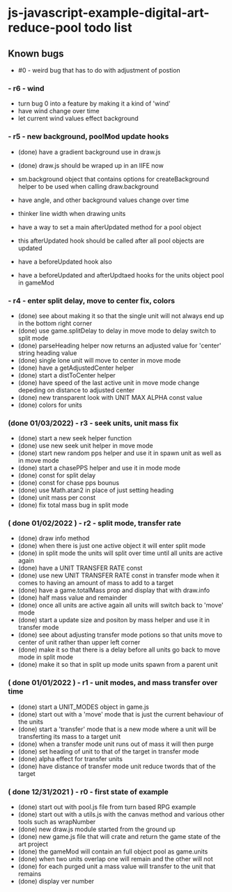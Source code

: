 # js-javascript-example-digital-art-reduce-pool todo list

## Known bugs
* #0 - weird bug that has to do with adjustment of postion

### - r6 - wind
* turn bug 0 into a feature by making it a kind of 'wind'
* have wind change over time
* let current wind values effect background

### - r5 - new background, poolMod update hooks
* (done) have a gradient background use in draw.js
* (done) draw.js should be wraped up in an IIFE now

* sm.background object that contains options for createBackground helper to be used when calling draw.background
* have angle, and other background values change over time

* thinker line width when drawing units

* have a way to set a main afterUpdated method for a pool object
* this afterUpdated hook should be called after all pool objects are updated
* have a beforeUpdated hook also
* have a beforeUpdated and afterUpdtaed hooks for the units object pool in gameMod

### - r4 - enter split delay, move to center fix, colors
* (done) see about making it so that the single unit will not always end up in the bottom right corner
* (done) use game.splitDelay to delay in move mode to delay switch to split mode
* (done) parseHeading helper now returns an adjusted value for 'center' string heading value
* (done) single lone unit will move to center in move mode
* (done) have a getAdjustedCenter helper
* (done) start a distToCenter helper
* (done) have speed of the last active unit in move mode change depeding on distance to adjusted center
* (done) new transparent look with UNIT MAX ALPHA const value
* (done) colors for units

### (done 01/03/2022) - r3 - seek units, unit mass fix
* (done) start a new seek helper function
* (done) use new seek unit helper in move mode
* (done) start new random pps helper and use it in spawn unit as well as in move mode
* (done) start a chasePPS helper and use it in mode mode
* (done) const for split delay
* (done) const for chase pps bounus
* (done) use Math.atan2 in place of just setting heading
* (done) unit mass per const
* (done) fix total mass bug in split mode

### ( done 01/02/2022 ) - r2 - split mode, transfer rate
* (done) draw info method
* (done) when there is just one active object it will enter split mode
* (done) in split mode the units will split over time until all units are active again
* (done) have a UNIT TRANSFER RATE const
* (done) use new UNIT TRANSFER RATE const in transfer mode when it comes to having an amount of mass to add to a target
* (done) have a game.totalMass prop and display that with draw.info
* (done) half mass value and remainder
* (done) once all units are active again all units will switch back to 'move' mode
* (done) start a update size and positon by mass helper and use it in transfer mode
* (done) see about adjusting transfer mode potions so that units move to center of unit rather than upper left corner
* (done) make it so that there is a delay before all units go back to move mode in split mode
* (done) make it so that in split up mode units spawn from a parent unit

### ( done 01/01/2022 ) - r1 - unit modes, and mass transfer over time
* (done) start a UNIT_MODES object in game.js
* (done) start out with a 'move' mode that is just the current behaviour of the units
* (done) start a 'transfer' mode that is a new mode where a unit will be transferting its mass to a target unit
* (done) when a transfer mode unit runs out of mass it will then purge
* (done) set heading of unit to that of the target in transfer mode
* (done) alpha effect for transfer units
* (done) have distance of transfer mode unit reduce twords that of the target

### ( done 12/31/2021 ) - r0 - first state of example
* (done) start out with pool.js file from turn based RPG example
* (done) start out with a utils.js with the canvas method and various other tools such as wrapNumber
* (done) new draw.js module started from the ground up
* (done) new game.js file that will crate and return the game state of the art project
* (done) the gameMod will contain an full object pool as game.units
* (done) when two units overlap one will remain and the other will not
* (done) for each purged unit a mass value will transfer to the unit that remains
* (done) display ver number
